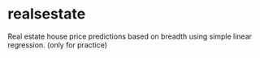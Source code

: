 # realsestate
Real estate house price predictions based on breadth using simple linear regression. (only for practice)
